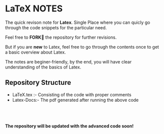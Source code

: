 # LaTeX NOTES

The quick revison note for **Latex**.
Single Place where you can quicly go through the code snippets for the particular need.

Feel free to **FORK**🍴 the repository for further revisions.

But if you are **new** to Latex, feel free to go through the contents once to get a basic overview about Latex.

The notes are beginer-friendly, by the end, you will have clear understanding of the basics of Latex.


## Repository Structure

 - LaTeX.tex :- Consisting of the code with proper comments
 - Latex-Docs:- The pdf generated after running the above code



<br/>
<br/>
						 
#### The repository will be updated with the advanced code soon!
